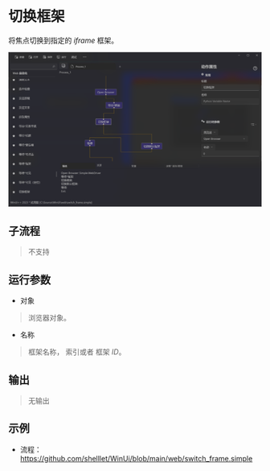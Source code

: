 # 切换框架 
将焦点切换到指定的 *iframe* 框架。

![WebSwitchToFrame](./images/18.png ':size=90%')

## 子流程
> 不支持


## 运行参数

* 对象
>  浏览器对象。
* 名称
>   框架名称， 索引或者 框架 *ID*。


## 输出

> 无输出


## 示例

* 流程：https://github.com/shelllet/WinUi/blob/main/web/switch_frame.simple
